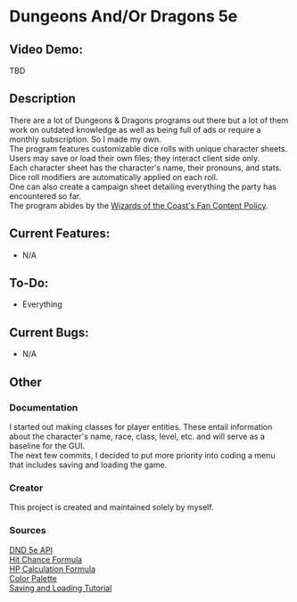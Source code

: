 # Dungeons And/Or Dragons 5e
## Video Demo:
TBD

## Description
There are a lot of Dungeons & Dragons programs out there but a lot of them work on outdated knowledge as well as being full of ads or require a monthly subscription. So I made my own.  
The program features customizable dice rolls with unique character sheets. Users may save or load their own files; they interact client side only.  
Each character sheet has the character's name, their pronouns, and stats. Dice roll modifiers are automatically applied on each roll.  
One can also create a campaign sheet detailing everything the party has encountered so far.  
The program abides by the [Wizards of the Coast's Fan Content Policy](https://company.wizards.com/en/legal/fancontentpolicy).

## Current Features:
- N/A

## To-Do:
- Everything

## Current Bugs:
- N/A

## Other
### Documentation
I started out making classes for player entities. These entail information about the character's name, race, class, level, etc. and will serve as a baseline for the GUI.  
The next few commits, I decided to put more priority into coding a menu that includes saving and loading the game.

### Creator
This project is created and maintained solely by myself.

### Sources
[DND 5e API](https://www.dnd5eapi.co/)  
[Hit Chance Formula](https://rpg.stackexchange.com/questions/70335/how-do-i-calculate-the-chance-to-hit-a-given-ac)  
[HP Calculation Formula](https://www.omnicalculator.com/other/hit-points)  
[Color Palette](https://colorhunt.co/palette/1b262c0f4c753282b8bbe1fa)  
[Saving and Loading Tutorial](https://www.youtube.com/watch?v=JGRY1uXWzyA)
